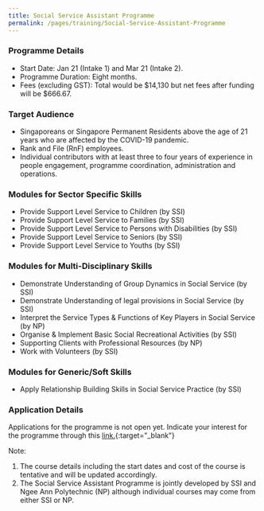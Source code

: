 ```yaml
---
title: Social Service Assistant Programme
permalink: /pages/training/Social-Service-Assistant-Programme
---
```

### Programme Details
-   Start Date: Jan 21 (Intake 1) and Mar 21 (Intake 2).
-   Programme Duration: Eight months.
-   Fees (excluding GST): Total would be $14,130 but net fees after funding will be $666.67.  
 

### Target Audience

-   Singaporeans or Singapore Permanent Residents above the age of 21 years who are affected by the COVID-19 pandemic.
-   Rank and File (RnF) employees.
-   Individual contributors with at least three to four years of experience in people engagement, programme coordination, administration and operations.

### Modules for Sector Specific Skills 

-   Provide Support Level Service to Children (by SSI)
-   Provide Support Level Service to Families (by SSI)
-   Provide Support Level Service to Persons with Disabilities (by SSI)
-   Provide Support Level Service to Seniors (by SSI)
-   Provide Support Level Service to Youths (by SSI)

### Modules for Multi-Disciplinary Skills 

-   Demonstrate Understanding of Group Dynamics in Social Service (by SSI) 
-   Demonstrate Understanding of legal provisions in Social Service (by SSI)
-   Interpret the Service Types & Functions of Key Players in Social Service (by NP) 
-   Organise & Implement Basic Social Recreational Activities (by SSI)
-   Supporting Clients with Professional Resources (by NP)
-   Work with Volunteers (by SSI)

### Modules for Generic/Soft Skills
-   Apply Relationship Building Skills in Social Service Practice (by SSI)

### Application Details 

Applications for the programme is not open yet. Indicate your interest for the programme through this [link.](https://form.gov.sg/#!/5f8420be1ae42f00115acdf3){:target="_blank"}

Note:

1. The course details including the start dates and cost of the course is tentative and will be updated accordingly.
2. The Social Service Assistant Programme is jointly developed by SSI and Ngee Ann Polytechnic (NP) although individual courses may come from either SSI or NP.  

